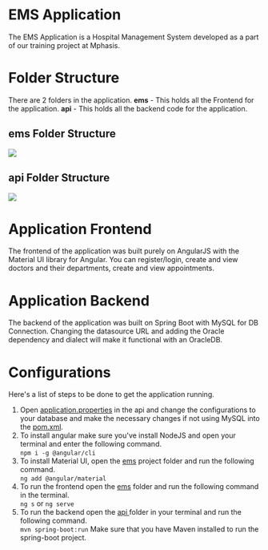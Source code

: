 # EMS Application

The EMS Application is a Hospital Management System developed as a part of our training project at Mphasis.


# Folder Structure

There are 2 folders in the application. 
**ems** - This holds all the Frontend for the application.
**api** - This holds all the backend code for the application.

## ems Folder Structure

<img src="readme-assets/emsfs" />

## api Folder Structure

<img src="readme-assets/emsfs" />

# Application Frontend
The frontend of the application was built purely on AngularJS with the Material UI library for Angular. You can register/login, create and view doctors and their departments, create and view appointments.

# Application Backend
The backend of the application was built on Spring Boot with MySQL for DB Connection. Changing the datasource URL and adding the Oracle dependency and dialect will make it functional with an OracleDB.

# Configurations
Here's a list of steps to be done to get the application running.
1) Open <u>application.properties</u> in the api and change the configurations to your database and make the necessary changes if not using MySQL into the <u>pom.xml</u>.
2) To install angular make sure you've install NodeJS and open your terminal and enter the following command.<br>
`npm i -g @angular/cli`
3) To install Material UI, open the <u>ems</u> project folder and run the following command.<br>
`ng add @angular/material`
4) To run the frontend open the <u>ems</u> folder and run the following command in the terminal.<br>
`ng s` or `ng serve`
5) To run the backend open the <u> api </u> folder in your terminal and run the following command.<br>
`mvn spring-boot:run`
Make sure that you have Maven installed to run the spring-boot project.
